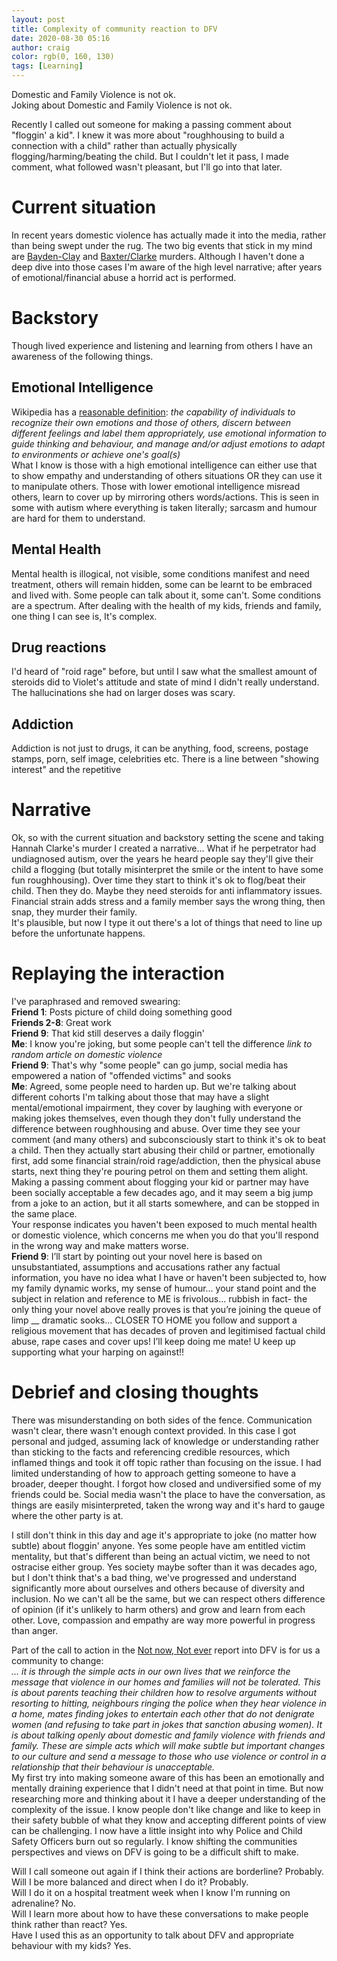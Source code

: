 ```yaml
---
layout: post
title: Complexity of community reaction to DFV
date: 2020-08-30 05:16
author: craig
color: rgb(0, 160, 130)
tags: [Learning]
---
```


Domestic and Family Violence is not ok.  
Joking about Domestic and Family Violence is not ok.  

Recently I called out someone for making a passing comment about "floggin' a kid". I knew it was more about "roughhousing to build a connection with a child" rather than actually physically flogging/harming/beating the child. But I couldn't let it pass, I made comment, what followed wasn't pleasant, but I'll go into that later.

# Current situation 
In recent years domestic violence has actually made it into the media, rather than being swept under the rug. The two big events that stick in my mind are [Bayden-Clay](https://en.wikipedia.org/wiki/Murder_of_Allison_Baden-Clay) and [Baxter/Clarke](https://en.wikipedia.org/wiki/Murder_of_Hannah_Clarke) murders. Although I haven't done a deep dive into those cases I'm aware of the high level narrative; after years of emotional/financial abuse a horrid act is performed. 


# Backstory
Though lived experience and listening and learning from others I have an awareness of the following things.

## Emotional Intelligence
Wikipedia has a [reasonable definition](http://en.wikipedia.org/wiki/Emotional_intelligence): *the capability of individuals to recognize their own emotions and those of others, discern between different feelings and label them appropriately, use emotional information to guide thinking and behaviour, and manage and/or adjust emotions to adapt to environments or achieve one's goal(s)*  
What I know is those with a high emotional intelligence can either use that to show empathy and understanding of others situations OR they can use it to manipulate others. 
Those with lower emotional intelligence misread others, learn to cover up by mirroring others words/actions. This is seen in some with autism where everything is taken literally; sarcasm and humour are hard for them to understand.

## Mental Health
Mental health is illogical, not visible, some conditions manifest and need treatment, others will remain hidden, some can be learnt to be embraced and lived with. Some people can talk about it, some can't. Some conditions are a spectrum. After dealing with the health of my kids, friends and family, one thing I can see is, It's complex. 

## Drug reactions
I'd heard of "roid rage" before, but until I saw what the smallest amount of steroids did to Violet's attitude and state of mind I didn't really understand. The hallucinations she had on larger doses was scary.

## Addiction 
Addiction is not just to drugs, it can be anything, food, screens, postage stamps, porn, self image, celebrities etc. There is a line between "showing interest" and the repetitive 


# Narrative 
Ok, so with the current situation and backstory setting the scene and taking Hannah Clarke's murder I created a narrative... 
What if he perpetrator had undiagnosed autism, over the years he heard people say they'll give their child a flogging (but totally misinterpret the smile or the intent to have some fun roughhousing). Over time they start to think it's ok to flog/beat their child. Then they do. Maybe they need steroids for anti inflammatory issues. Financial strain adds stress and a family member says the wrong thing, then snap, they murder their family.  
It's plausible, but now I type it out there's a lot of things that need to line up before the unfortunate happens. 


# Replaying the interaction
I've paraphrased and removed swearing:  
**Friend 1**: Posts picture of child doing something good  
**Friends 2-8**: Great work  
**Friend 9**: That kid still deserves a daily floggin'  
**Me**: I know you're joking, but some people can't tell the difference *link to random article on domestic violence*  
**Friend 9**: That's why "some people" can go jump, social media has empowered a nation of "offended victims" and sooks  
**Me**: Agreed, some people need to harden up. But we're talking about different cohorts I'm talking about those that may have a slight mental/emotional impairment, they cover by laughing with everyone or making jokes themselves, even though they don't fully understand the difference between roughhousing and abuse. Over time they see your comment (and many others) and subconsciously start to think it's ok to beat a child. Then they actually start abusing their child or partner, emotionally first, add some financial strain/roid rage/addiction, then the physical abuse starts, next thing they're pouring petrol on them and setting them alight.      
Making a passing comment about flogging your kid or partner may have been socially acceptable a few decades ago, and it may seem a big jump from a joke to an action, but it all starts somewhere, and can be stopped in the same place.  
Your response indicates you haven't been exposed to much mental health or domestic violence, which concerns me when you do that you'll respond in the wrong way and make matters worse.  
**Friend 9**: I’ll start by pointing out your novel here is based on unsubstantiated, assumptions and accusations rather any factual information, you have no idea what I have or haven't been subjected to, how my family dynamic works, my sense of humour... your stand point and the subject in relation and reference to ME is frivolous... rubbish in fact- the only thing your novel above really proves is that you’re joining the queue of limp __ dramatic sooks... CLOSER TO HOME you follow and support a religious movement that has decades of proven and legitimised factual child abuse, rape cases and cover ups! I’ll keep doing me mate! U keep up supporting what your harping on against!!  

# Debrief and closing thoughts
There was misunderstanding on both sides of the fence. Communication wasn't clear, there wasn't enough context provided. In this case I got personal and judged, assuming lack of knowledge or understanding rather than sticking to the facts and referencing credible resources, which inflamed things and took it off topic rather than focusing on the issue. I had limited understanding of how to approach getting someone to have a broader, deeper thought. I forgot how closed and undiversified some of my friends could be. Social media wasn't the place to have the conversation, as things are easily misinterpreted, taken the wrong way and it's hard to gauge where the other party is at. 

I still don't think in this day and age it's appropriate to joke (no matter how subtle) about floggin' anyone. Yes some people have am entitled victim mentality, but that's different than being an actual victim, we need to not ostracise either group. Yes society maybe softer than it was decades ago, but I don't think that's a bad thing, we've progressed and understand significantly more about ourselves and others because of diversity and inclusion. No we can't all be the same, but we can respect others difference of opinion (if it's unlikely to harm others) and grow and learn from each other. Love, compassion and empathy are way more powerful in progress than anger.  

Part of the call to action in the [Not now, Not ever](https://www.csyw.qld.gov.au/campaign/end-domestic-family-violence/about/not-now-not-ever-report) report into DFV is for us a community to change:  
*... it is through the simple acts in our own lives that we reinforce the message that violence in our homes and families will not be tolerated. This is about parents teaching their children how to resolve arguments without resorting to hitting, neighbours ringing the police when they hear violence in a home, mates finding jokes to entertain each other that do not denigrate women (and refusing to take part in jokes that sanction abusing women). It is about talking openly about domestic and family violence with friends and family. These are simple acts which will make subtle but important changes to our culture and send a message to those who use violence or control in a relationship that their behaviour is unacceptable.*  
My first try into making someone aware of this has been an emotionally and mentally draining experience that I didn't need at that point in time. But now researching more and thinking about it I have a deeper understanding of the complexity of the issue. I know people don't like change and like to keep in their safety bubble of what they know and accepting different points of view can be challenging. I now have a little insight into why Police and Child Safety Officers burn out so regularly. I know shifting the communities perspectives and views on DFV is going to be a difficult shift to make.  

Will I call someone out again if I think their actions are borderline? Probably.  
Will I be more balanced and direct when I do it? Probably.  
Will I do it on a hospital treatment week when I know I'm running on adrenaline? No.  
Will I learn more about how to have these conversations to make people think rather than react? Yes.  
Have I used this as an opportunity to talk about DFV and appropriate behaviour with my kids? Yes.  
